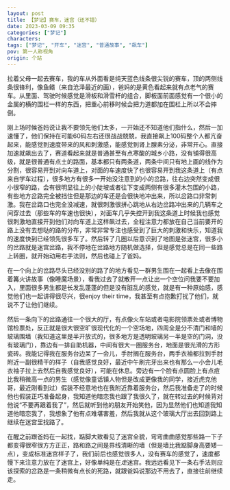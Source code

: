 ```yaml
---
layout: post
title: 【梦记】赛车，迷宫（还不错）
date: 2023-03-09 09:35
categories: ["梦记"]
characters: 
tags: ["梦记", "开车", "迷宫", "普通故事", "飙车"]
pov: 第一人称视角
origin: 个站
---
```


拉着父母一起去赛车，我的车从外面看是纯天蓝色线条很尖锐的赛车，顶的两侧线条很锋利，像鱼鳍（来自沧泽最近的画），爸妈的是黄色看起来就有点老气的赛车。从里面、驾驶时候感觉是滑板和滑雪杆的组合，脚板面前面感觉有一个很小的金属的横的围栏一样的东西，把重心前移时候会把力道都加在围栏上所以不会摔倒。

刚上场时候爸妈说让我不要领先他们太多，一开始还不知道他们指什么，然后一加速懂了，他们保持在可能60码左右还很战战兢兢，我直接飙上100码整个人都亢奋起来，能感觉到速度带来的风和刺激感，能感觉到肾上腺素分泌，非常开心。直接加速就飙出去了，赛道看起来就是普通甚至有点寒酸的城乡小路，没有铺得很高级，就是很普通有点土的路面，基本都只有两条道，两条中间只有地上画的线作为分割，很容易开到对向车道上，对面的车速度快了也很容易开到我这条道上（有点来自学车过程），很多地方有很多一开始没注意到的小的岔路，往右边突然变成很小很窄的路，会有很明显往上的小陡坡或者往下变成两侧有很多灌木包围的小路，有些地方岔路完全被挡住但是那边的车还是会很快地冲出来，所以岔路口非常刺激。我在岔路口也完全没减速，就很刺激很拼心跳地从右边岔路冲出来的几辆车之间穿过去（那些车的车速也很快），对面车几乎失控开到我这条道上时候我也感觉很刺激地直接开到他们对向车道上这样飙过去，全程注意力都放在自己当前要开的路上没有去想哒的路的分布，非常非常专注也感受到了巨大的刺激和快乐，知道我的速度快到已经领先很多车了。然后转了几圈以后意识到了地图是张迷宫，很多小的岔路就是迷宫岔路，我不停地在岔路地方随机做选择，但是感觉总是在同一些路上转圈，就开始动用右手法则，然后也碰上了爸妈。

在一个向上的岔路尽头已经没别的路了的地方看见一群男生围在一起看上去像在围着篝火讲故事（像睡魔场景），看我过去了就散开一点让出一个空位问我要不要加入，里面很多男生都是长发乱蓬蓬的但是没有脏乱的感觉，就是有一种原始感，感觉他们也一起讲得很尽兴，很enjoy their time，我甚至有点抱歉打扰了他们，就说不了让他们继续。

然后一条向下的岔路通往一个很大的厅，有点像火车站或者电影院领票处或者博物馆检票处，反正就是很大很空旷很现代化的一个空场地，四周全是分不清门和墙的玻璃围墙（我知道这里是半开放式的，很多地方是透明玻璃另一半是空的门洞，没有玻璃门），靠边有一排自助机器，中间有很大一圈服务台，地面是很光滑的方形瓷砖。我能记得我在服务台边呆了一会儿，手肘搁在服务台，两手衣袖都拉到手肘附近一副很精干的样子（自我感觉良好，最近中午刷完牙出来也有那么一小会儿毛衣袖子拉上去然后自我感觉良好），可能在休息。旁边有一个脸有点圆脸上有点痘比我稍微高一点的男生（感觉像童话镇人物但是改成更像我的同学，接近虎克他哥，最近刚看到过）假装不经意地也在我附近靠着服务台，然后我准备走了的时候他也假装正巧准备起身，我知道他暗恋我也跟了我很久了，就在转过去的时候背对他说“不要再跟着我了”，然后就听到他的朋友开始笑他，因为显然他们也知道我知道他暗恋我了，我想象了他有点难堪害羞，然后我就从这个玻璃大厅出去回到路上继续在迷宫里找路了。

在醒之前跟爸妈在一起找，踮脚大致看见了迷宫全貌，弯弯曲曲感觉那些路一下子都变得很窄很方方正正，路和路之间是界线清晰的墙（但是墙比我踮脚身高要矮一点），变成标准迷宫样子了，我们前后也感觉很多人，没有赛车的感觉了，速度都慢下来注意力放在了迷宫上，好像单纯是在*走*迷宫。我远远看见下一条右手法则应该探索的岔路是一条稍微有点长的死路，就跟爸妈说那边不用去了，直接往前继续走。
